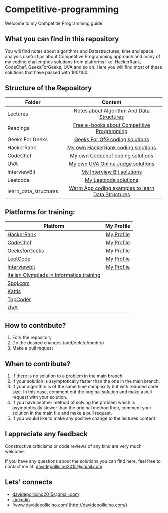 # Competitive-programming
Welcome to my Competitie Programming guide. 

## What you can find in this repository

You will find notes about algorithms and Datastructures, time and space analysis,useful tips about Competitive Programming approach and many of my coding challenghes solutions from platforms like:  HackerRank, CodeChef, GeeksForGeeks, UVA and so on. Here you will find most of these solutions that have passed with 100/100. 

## Structure of the Repository

|Folder|Content|
|-------|:------:|
|Lectures|[Notes about Algorithm And Data Structures](Lectures/README.md)|
|Readings|[Free e-books about Competitive Programming](Reading/)|
|Geeks For Geeks|[Geeks For GfG coding solutions](geeksforgeeks/README.md)|
|HackerRank|[My own HackerRank coding solutions](HackerRank/README.md)|
|CodeChef | [My own Codechef coding solutions](codechef/)|
|UVA|[My own UVA Online Judge solutions ](UVA/)|
|InterviewBit|[My Interview Bit solutions ](interviewbit/README.md)|
|Leetcode|[My Leetcode solutions ](interviewbit/README.md)|
|learn_data_structures|[ Warm App coding examples to learn Data Structures](learn_data_structures/)|

## Platforms for training:

|Platform |My Profile |
|-------|:------:|
|[HackerRank](https://www.hackerrank.com/)|[My Profile](https://www.hackerrank.com/davidepollicino1)|
|[CodeChef](https://www.codechef.com/)|[My Profile](https://www.codechef.com/users/omonimus)|
|[GeeksforGeeks](https://www.geeksforgeeks.org/)|[ My Profile](https://auth.geeksforgeeks.org/user/davidepollicino2015/practice/)|
|[LeetCode](https://leetcode.com/)|[ My Profile](https://leetcode.com/omonimus1)|
|[Interviewbit](https://www.interviewbit.com/)|[ My Profile](https://www.interviewbit.com/profile/omonimus1)|
|[Italian Olympiads in Informatics training](https://training.olinfo.it/#/overview)||
|[Spoj.com](https://www.spoj.com/)| |
|[Kattis](https://open.kattis.com/)||
|[TopCoder](https://www.topcoder.com/)||
|[UVA](https://onlinejudge.org/)||
 
## How to contribute?
1. Fork the repository
2. Do the desired changes (add/delete/modify)
3. Make a pull request

## When to contribute?
1. If there is no solution to a problem in the main branch.
2. If your solution is asymptotically faster than the one in the main branch.
3. If your algorithm is of the same time complexity but with reduced code size. In this case, comment out the original solution and make a pull request with your solution.
4. If you have another method of solving the problem which is asymptotically slower than the original method then, comment your solution in the main file and make a pull request.
5. If you woukd like to make any positive change to the lectures content

## I appreciate any feedback
Constructive criticisms or code reviews of any kind are very much welcome.

If you have any questions about the solutions you can find here, feel free to contact me at: [davidepollicino2015@gmail.com](mailto:davidepollicino2015@gmail.com?subject=[GitHub]%20GeeksForGeeks)


## Lets' connects

* [davidepollicino2015@gmail.com](mailto:davidepollicino2015@gmail.com?subject=[GitHub]%20CompetitiveProgrammigGuide)
* [Linkedin](https://www.linkedin.com/in/davidepollicino7/)
* [www.davidepollicino.com](http://davidepollicino.com/)